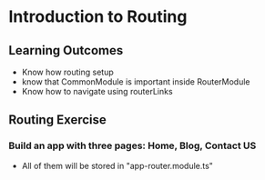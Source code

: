 # Introduction to Routing

Learning Outcomes
-------------------------
- Know how routing setup
- know that CommonModule is important inside RouterModule
- Know how to navigate using routerLinks


Routing Exercise
--------    
### Build an app with three pages: Home, Blog, Contact US
- All of them will be stored in "app-router.module.ts"
